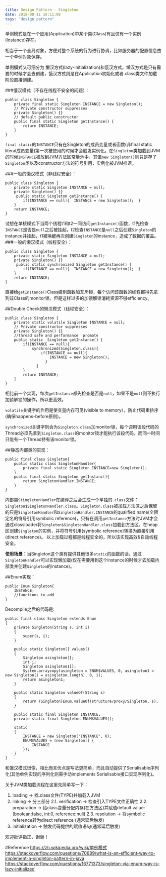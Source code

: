 ```yaml
---
title: Design Pattern - Singleton
date: 2018-08-11 18:11:08
tags: "design pattern"
---
```


单例模式是在一个应用(Application)中某个类(Class)有且仅有一个实例(Instance)存在。

相当于一个全局对象，方便对整个系统的行为进行协调，比如服务器的配置信息由一个单例对象保存。

单例模式又可细分为 懒汉方式(lazy-initialization)和饿汉方式，懒汉方式是只有需要的时候才会去创建，饿汉方式则是在Application初始化或者.class类文件加载阶段直接创建。

###饿汉模式（不存在线程不安全的问题）：
```
public class Singleton {
    private final static Singleton INSTANCE = new Singleton();
    // Private constructor suppresses 
    private Singleton() {}
    // default public constructor
    public final static Singleton getInstance() {
        return INSTANCE;
    }
}
```
`final static`的`INSTANCE`只有在Singleton的成员变量或者函数(非final static literal成员变量)第一次被使用的时候才会触发实例化。在`Singleton`类加载到JVM的时候`INSTANCE`被放到JVM方法区常量池中，其值`new Singleton()`则只是存了`Singleton`类以及constructor方法的符号引用，实例化被JVM推迟。

###一般的懒汉模式（非线程安全）：
```
public class Singleton {   
    private static Singleton INSTANCE = null;   
    private Singleton() {}   
     public static Singleton getInstance() {       
        if(INSTANCE == null){  INSTANCE = new Singleton();  }
    }
    return INSTANCE;   
}
```
试想在单核模式下当两个线程t1和t2一同访问`getInstance()`函数，t1先检查`INSTANCE`是否是`null`之后被挂起，t2检查`INSTANCE`是`null`之后创建`Singleton`的instance并挂起，t1被唤醒再次创建`Singleton`的instance，造成了数据的覆盖。
###一般的懒汉模式（线程安全）：
```
public class Singleton {   
    private static Singleton INSTANCE = null;   
    private Singleton() {}   
     public static synchronized Singleton getInstance() {       
        if(INSTANCE == null){  INSTANCE = new Singleton();  }
    }
    return INSTANCE;   
}
```
直接给`getInstance()`Class级别函数加互斥锁，每个访问该函数的线程都得先拿到该Class的monitor锁。但是这样过多的加锁解锁消耗资源不够efficiency。

##Double Check的懒汉模式（线程安全）：
```
public class Singleton {
    private static volatile Singleton INSTANCE = null;
    // Private constructor suppresses
    private Singleton() {}
    //thread safe and performance  promote
    public static  Singleton getInstance() {
        if(INSTANCE == null){
            synchronized(Singleton.class){
                if(INSTANCE == null){
                    INSTANCE = new Singleton();
                  }
              }
        }
        return INSTANCE;
    }
}
```
相比前一个实现，每次`getInstance`都先检查是否是`null`，如果不是`null`则不执行加锁解锁的操作，所以更高效。

`volatile`关键字的作用是使变量内存可见(visible to memory），防止代码重排序(确保happens-before原则)。

`synchronized`关键字则会为`Singleton.class`加monitor锁，每个调用该段代码的Thread必须先拿到`Singleton.class`的monitor锁才能执行该段代码，而同一时间只能有一个Thread持有该monitor锁。

##静态内部类的实现：
```
public final class Singleton{
    public static class SingletonHandler{
        private final static Singleton INSTANCE=new Singleton();
    }
    public final static Singleton getInstanc(){
        return SingletonHandler.INSTANCE;
    }
}
```
内部类`StingletonHandler`在编译之后会生成一个单独的`.class`文件：`Singleton$SingletonHandler.class`。`Singleton.class`被加载方法区之后保留的只是`SingletonHandler`和`SingletonHandler.INSTANCE`的qualified name(全限定名的符号引用symbolic reference)，只有在调用`getInstance`方法时JVM才会通过classloader将`Singleton$SingletonHandler.class`加载到方法区，在heap区创建`Singleton`的实例，并将符号引用(symbolic reference)转换为直接引用(direct reference)。
以上加载过程都是线程安全的，所以该实现高效&自动线程安全。

**使用场景**：当Singleton这个类有提供其他很多`static`的函数的话，通过`SingletonHandler`可以实现懒加载(仅在需要用到这个instance的时候才去加载内部类并创建`Singleton`的instance)。

##Enum实现：
```
public Enum Singleton{
    INSTANCE;
    //functions to add
}
```
Decompile之后的代码是:

```
public final class Singleton extends Enum
{
    private Singleton(String s, int i)
    {
        super(s, i);
    }

    public static Singleton[] values()
    {
        Singleton asingleton[];
        int i;
        Singleton asingleton1[];
        System.arraycopy(asingleton = ENUM$VALUES, 0, asingleton1 = new Singleton[i = asingleton.length], 0, i);
        return asingleton1;
    }

    public static Singleton valueOf(String s)
    {
        return (Singleton)Enum.valueOf(structure/proxy/Singleton, s);
    }

    public static final Singleton INSTANCE;
    private static final Singleton ENUM$VALUES[];

    static
    {
        INSTANCE = new Singleton("INSTANCE", 0);
        ENUM$VALUES = (new Singleton[] {
            INSTANCE
        });
    }
}
```
和饿汉模式很像，相比而言优点是写法更简单，而且自动提供了Serialisable序列化(其他单例实现的序列化则需手动implements Serialisable接口实现序列化)。

关于JVM类加载流程在这里先简单写一下：
1. loading -> 找.class文件(TYPE)并加载入JVM
2. linking -> 分三部分
2.1. verification -> 检查引入TYPE文件正确性
2.2. preparation -> 给class变量分配内存(在方法区)并赋值default value:(boolean:false, int:0, reference:null)
2.3. resolution -> 将symbolic reference转为direct reference (通常延后触发)
3. initialization -> 触发代码提供的赋值语句(通常延后触发)

欢迎批评指正，谢谢！

#Reference
https://zh.wikipedia.org/wiki/单例模式
https://stackoverflow.com/questions/70689/what-is-an-efficient-way-to-implement-a-singleton-pattern-in-java
https://stackoverflow.com/questions/16771373/singleton-via-enum-way-is-lazy-initialized
